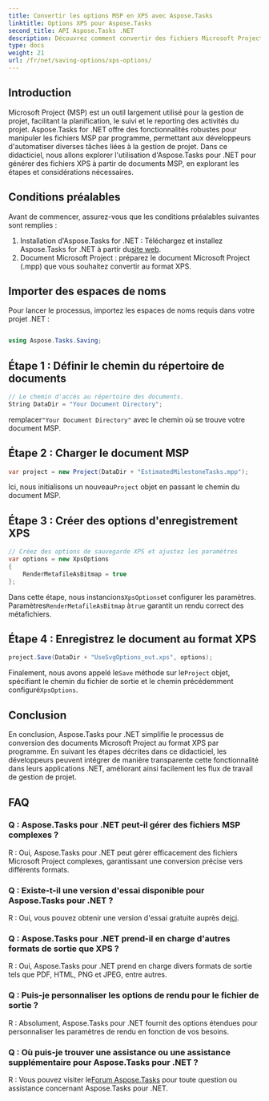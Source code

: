 ```yaml
---
title: Convertir les options MSP en XPS avec Aspose.Tasks
linktitle: Options XPS pour Aspose.Tasks
second_title: API Aspose.Tasks .NET
description: Découvrez comment convertir des fichiers Microsoft Project au format XPS à l'aide d'Aspose.Tasks pour .NET. Intégration facile, fonctionnalité robuste.
type: docs
weight: 21
url: /fr/net/saving-options/xps-options/
---
```

## Introduction
Microsoft Project (MSP) est un outil largement utilisé pour la gestion de projet, facilitant la planification, le suivi et le reporting des activités du projet. Aspose.Tasks for .NET offre des fonctionnalités robustes pour manipuler les fichiers MSP par programme, permettant aux développeurs d'automatiser diverses tâches liées à la gestion de projet. Dans ce didacticiel, nous allons explorer l'utilisation d'Aspose.Tasks pour .NET pour générer des fichiers XPS à partir de documents MSP, en explorant les étapes et considérations nécessaires.
## Conditions préalables
Avant de commencer, assurez-vous que les conditions préalables suivantes sont remplies :
1.  Installation d'Aspose.Tasks for .NET : Téléchargez et installez Aspose.Tasks for .NET à partir du[site web](https://releases.aspose.com/tasks/net/).
2. Document Microsoft Project : préparez le document Microsoft Project (.mpp) que vous souhaitez convertir au format XPS.

## Importer des espaces de noms
Pour lancer le processus, importez les espaces de noms requis dans votre projet .NET :
```csharp

using Aspose.Tasks.Saving;
```

## Étape 1 : Définir le chemin du répertoire de documents
```csharp
// Le chemin d'accès au répertoire des documents.
String DataDir = "Your Document Directory";
```
 remplacer`"Your Document Directory"` avec le chemin où se trouve votre document MSP.
## Étape 2 : Charger le document MSP
```csharp
var project = new Project(DataDir + "EstimatedMilestoneTasks.mpp");
```
 Ici, nous initialisons un nouveau`Project` objet en passant le chemin du document MSP.
## Étape 3 : Créer des options d'enregistrement XPS
```csharp
// Créez des options de sauvegarde XPS et ajustez les paramètres
var options = new XpsOptions
{
    RenderMetafileAsBitmap = true
};
```
 Dans cette étape, nous instancions`XpsOptions`et configurer les paramètres. Paramètres`RenderMetafileAsBitmap` à`true` garantit un rendu correct des métafichiers.
## Étape 4 : Enregistrez le document au format XPS
```csharp
project.Save(DataDir + "UseSvgOptions_out.xps", options);
```
 Finalement, nous avons appelé le`Save` méthode sur le`Project` objet, spécifiant le chemin du fichier de sortie et le chemin précédemment configuré`XpsOptions`.

## Conclusion
En conclusion, Aspose.Tasks pour .NET simplifie le processus de conversion des documents Microsoft Project au format XPS par programme. En suivant les étapes décrites dans ce didacticiel, les développeurs peuvent intégrer de manière transparente cette fonctionnalité dans leurs applications .NET, améliorant ainsi facilement les flux de travail de gestion de projet.
## FAQ
### Q : Aspose.Tasks pour .NET peut-il gérer des fichiers MSP complexes ?
R : Oui, Aspose.Tasks pour .NET peut gérer efficacement des fichiers Microsoft Project complexes, garantissant une conversion précise vers différents formats.
### Q : Existe-t-il une version d'essai disponible pour Aspose.Tasks pour .NET ?
 R : Oui, vous pouvez obtenir une version d'essai gratuite auprès de[ici](https://releases.aspose.com/).
### Q : Aspose.Tasks pour .NET prend-il en charge d'autres formats de sortie que XPS ?
R : Oui, Aspose.Tasks pour .NET prend en charge divers formats de sortie tels que PDF, HTML, PNG et JPEG, entre autres.
### Q : Puis-je personnaliser les options de rendu pour le fichier de sortie ?
R : Absolument, Aspose.Tasks pour .NET fournit des options étendues pour personnaliser les paramètres de rendu en fonction de vos besoins.
### Q : Où puis-je trouver une assistance ou une assistance supplémentaire pour Aspose.Tasks pour .NET ?
 R : Vous pouvez visiter le[Forum Aspose.Tasks](https://forum.aspose.com/c/tasks/15) pour toute question ou assistance concernant Aspose.Tasks pour .NET.